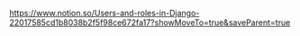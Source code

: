 https://www.notion.so/Users-and-roles-in-Django-22017585cd1b8038b2f5f98ce672fa17?showMoveTo=true&saveParent=true
